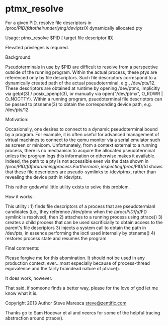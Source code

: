 ptmx_resolve
============

  For a given PID, resolve file descriptors in /proc/$PID/fd to their underlying /dev/pts/$X dynamically allocated pty

  Usage: ptmx_resolve $PID [<optional> target file descriptor ID]

  Elevated privileges is required.

Background:

  Pseudoterminals in use by $PID are difficult to resolve from a perspective outside of the running program.
  Within the actual process, these ptys are referenced only by file descriptors.  Such file descriptors
  correspond to a dynamically created path of the actual pseudoterminal, e.g., /dev/pts/12. These descriptors
  are obtained at runtime by opening /dev/ptmx, implicitly via getpt(3) / posix_openpt(3), or manually via
  open("/dev/ptmx", O_RDWR | O_NOCTTY). Within a running program, psuedoterminal file descriptors can be
  passed to ptsname(3) to obtain the corresponding device path, e.g. /dev/pts/12.

Motivation:

  Occasionally, one desires to connect to a dynamic pseudoterminal bound by a program. For example, it is often
  useful for advanced management of virtual machines to connect to the qemu monitor via a serial emulator such
  as screen or minicom. Unfortunately, from a context external to a running process, there is no mechanism to
  acquire the allocated pseudoterminal unless the program logs this information or otherwise makes it available.
  Indeed, the path to a pty is not accessible even via the data shown in /proc/$PID/fd for a running process.
  Furthermore, inspecting /proc/$PID/fd shows that these file descriptors are pseudo-symlinks to /dev/ptmx,
  rather than revealing the device path in /dev/pts.
  
  This rather godawful little utility exists to solve this problem.
  
How it works:

  This utility :
    1) finds file descriptors of a process that are pseudotermianl candidates (i.e., they
      reference /dev/ptmx when the /proc/$PID/fd/$FD symlink is resolved), then 
    2) attaches to a running process using ptrace()
    3) creates a child process that can be used sacrificially to obtain access to the parent's file descriptors
    3) injects a system call to obtain the path in /dev/pts, in essence performing the ioctl used internally
      by ptsname()
    4) restores process state and resumes the program
    
Final comments:

  Please forgive me for this abomination. It should not be used in any production context, ever...most especially
  because of process-thread equivalence and the fairly braindead nature of ptrace().
  
  It does work, however. 
  
  That said, if someone finds a better way, please for the love of god let me know what it is.
  
  
Copyright 2013
Author Steve Maresca <steve@zentific.com>

Thanks go to Sam Hocevar et al and neercs for some of the helpful tracing abstraction around ptrace().
